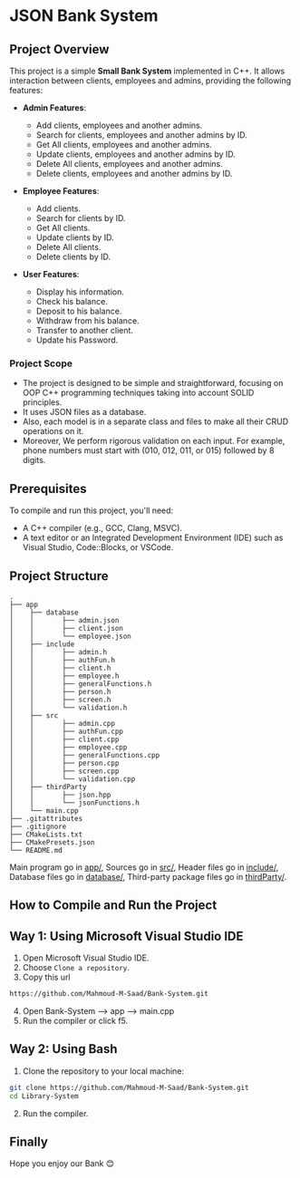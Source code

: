 # JSON Bank System

## Project Overview

This project is a simple **Small Bank System** implemented in C++. It allows interaction between clients, employees and admins, providing the following features:

- **Admin Features**:
  - Add clients, employees and another admins.
  - Search for clients, employees and another admins by ID.
  - Get All clients, employees and another admins.
  - Update clients, employees and another admins by ID.
  - Delete All clients, employees and another admins.
  - Delete clients, employees and another admins by ID.

- **Employee Features**:
  - Add clients.
  - Search for clients by ID.
  - Get All clients.
  - Update clients by ID.
  - Delete All clients.
  - Delete clients by ID.

- **User Features**:
  - Display his information.
  - Check his balance.
  - Deposit to his balance.
  - Withdraw from his balance.
  - Transfer to another client.
  - Update his Password.

### Project Scope

- The project is designed to be simple and straightforward, focusing on OOP C++ programming techniques taking into account SOLID principles.
- It uses JSON files as a database.
- Also, each model is in a separate class and files to make all their CRUD operations on it.
- Moreover, We perform rigorous validation on each input. For example, phone numbers must start with (010, 012, 011, or 015) followed by 8 digits.

## Prerequisites

To compile and run this project, you'll need:

- A C++ compiler (e.g., GCC, Clang, MSVC).
- A text editor or an Integrated Development Environment (IDE) such as Visual Studio, Code::Blocks, or VSCode.

## Project Structure
``` text
.
├── app
│    ├── database
│    │       ├── admin.json
│    │       ├── client.json
│    │       └── employee.json
│    ├── include
│    │       ├── admin.h
│    │       ├── authFun.h
│    │       ├── client.h
│    │       ├── employee.h
│    │       ├── generalFunctions.h
│    │       ├── person.h
│    │       ├── screen.h
│    │       └── validation.h
│    ├── src
│    │       ├── admin.cpp
│    │       ├── authFun.cpp
│    │       ├── client.cpp
│    │       ├── employee.cpp
│    │       ├── generalFunctions.cpp
│    │       ├── person.cpp
│    │       ├── screen.cpp
│    │       └── validation.cpp
│    ├── thirdParty
│    │       ├── json.hpp
│    │       └── jsonFunctions.h
│    └── main.cpp
├── .gitattributes
├── .gitignore
├── CMakeLists.txt
├── CMakePresets.json
└── README.md

```

Main program go in [app/](app),
Sources go in [src/](app/src),
Header files go in [include/](app/include), 
Database files go in [database/](app/database),
Third-party package files go in [thirdParty/](app/thirdParty).

## How to Compile and Run the Project

## Way 1: Using Microsoft Visual Studio IDE 

  1. Open Microsoft Visual Studio IDE.
  2. Choose `Clone a repository`.
  3. Copy this url
  ```bash
  https://github.com/Mahmoud-M-Saad/Bank-System.git
  ```
  4. Open Bank-System --> app --> main.cpp
  5. Run the compiler or click f5. 

## Way 2: Using Bash 

  1. Clone the repository to your local machine:

  ```bash
  git clone https://github.com/Mahmoud-M-Saad/Bank-System.git
  cd Library-System
  ```

  2. Run the compiler.

## Finally

Hope you enjoy our Bank 😊
